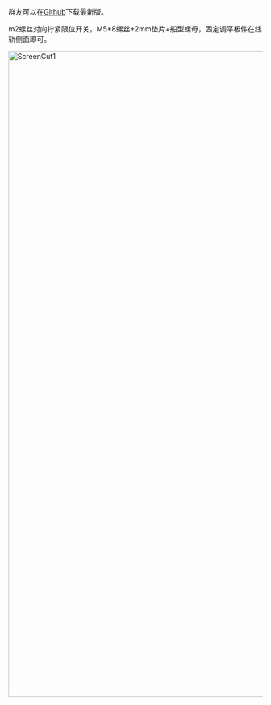 群友可以在[Github](https://github.com/Byvm815/DayuCC-Leveling_plate)下载最新版。

m2螺丝对向拧紧限位开关。M5*8螺丝+2mm垫片+船型螺母，固定调平板件在线轨侧面即可。

<img width="1280" alt="ScreenCut1" src="https://user-images.githubusercontent.com/99241417/224517823-a330eb11-a351-4c0b-bb04-197e08c79616.png">
